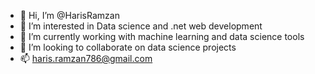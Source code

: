 - 👋 Hi, I’m @HarisRamzan
- 👀 I’m interested in Data science and .net web development
- 🌱 I’m currently working with machine learning and data science tools
- 💞️ I’m looking to collaborate on data science projects
- 📫 haris.ramzan786@gmail.com

<!---
HarisRamzan/HarisRamzan is a ✨ special ✨ repository because its `README.md` (this file) appears on your GitHub profile.
You can click the Preview link to take a look at your changes.
--->
